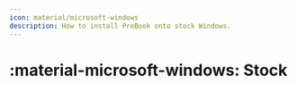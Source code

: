 ```yaml
---
icon: material/microsoft-windows
description: How to install PreBook onto stock Windows.
---
```


# :material-microsoft-windows: Stock

